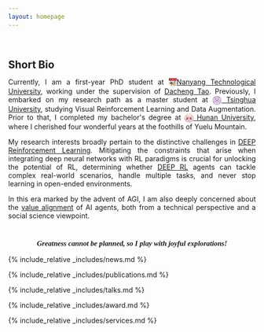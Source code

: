 ```yaml
---
layout: homepage
---
```


<h1 id="about-me"></h1>

<h2 style="margin: 60px 0px 10px;">Short Bio</h2>

<p style="text-align:justify;">
Currently, I am a first-year PhD student at <a href="https://www.ntu.edu.sg/"><img src="/assets/Logo/NTU.svg" alt="NTU" width="16" height="18" style="vertical-align: middle;">Nanyang Technological University</a>, working under the supervision of <a href="https://dr.ntu.edu.sg/cris/rp/rp02343">Dacheng Tao</a>.
Previously, I embarked on my research path as a master student at <a href="https://www.tsinghua.edu.cn/en/"><img src="/assets/Logo/THU.png" alt="THU" width="18" height="18" style="vertical-align: middle;"> Tsinghua University</a>, studying Visual Reinforcement Learning and Data Augmentation.
Prior to that, I completed my bachelor's degree at <a href="http://www-en.hnu.edu.cn/"><img src="/assets/Logo/HNU.jpg" alt="HNU" width="18" height="18" style="vertical-align: middle;"> Hunan University</a>, where I cherished four wonderful years at the foothills of Yuelu Mountain.
</p>

<p style="text-align:justify;">
My research interests broadly pertain to the distinctive challenges in <a href="">DEEP Reinforcement Learning</a>. 
Mitigating the constraints that arise when integrating deep neural networks with RL paradigms is crucial for unlocking the potential of RL, determining whether <a href="">DEEP RL</a> agents can tackle complex real-world scenarios, handle multiple tasks, and never stop learning in open-ended environments.
</p>

<p style="text-align:justify;">
In this era marked by the advent of AGI, I am also deeply concerned about the <a href="">value alignment</a> of AI agents, both from a technical perspective and a social science viewpoint.
</p>

<!-- Motto -->
<p style="text-align:center; font-family:'Pacifico', cursive; font-size:1.05em; margin-top: 40px; font-style: italic; font-weight: bold;">
  Greatness cannot be planned, so I play with joyful explorations!
</p>

{% include_relative _includes/news.md %}

{% include_relative _includes/publications.md %}

{% include_relative _includes/talks.md %}

{% include_relative _includes/award.md %}

{% include_relative _includes/services.md %}
